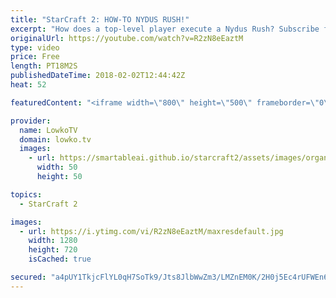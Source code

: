 ```yaml
---
title: "StarCraft 2: HOW-TO NYDUS RUSH!"
excerpt: "How does a top-level player execute a Nydus Rush? Subscribe for more videos: http://lowko.tv/youtube More StarCraft 2 Guides & Tutorials: https://goo.gl/BEPvJo  In this video I analyse a recent game between Serral and SpeCial. In this match on Backwater LE Serral decides to rush a Nydus Worm with minimal"
originalUrl: https://youtube.com/watch?v=R2zN8eEaztM
type: video
price: Free
length: PT18M2S
publishedDateTime: 2018-02-02T12:44:42Z
heat: 52

featuredContent: "<iframe width=\"800\" height=\"500\" frameborder=\"0\" src=\"https://www.youtube.com/embed/R2zN8eEaztM\" allow=\"accelerometer; autoplay; encrypted-media; gyroscope; picture-in-picture\" allowfullscreen></iframe>"

provider:
  name: LowkoTV
  domain: lowko.tv
  images:
    - url: https://smartableai.github.io/starcraft2/assets/images/organizations/lowko.tv-50x50.jpg
      width: 50
      height: 50

topics:
  - StarCraft 2

images:
  - url: https://i.ytimg.com/vi/R2zN8eEaztM/maxresdefault.jpg
    width: 1280
    height: 720
    isCached: true

secured: "a4pUY1TkjcFlYL0qH7SoTk9/Jts8JlbWwZm3/LMZnEM0K/2H0j5Ec4rUFWEn6bgxtP6G27+anDTlPRTjdimSDCN+Fni24OzMqEvVXkIzDf4bGYBFnp6tiJyslBk6uL60b5gu+jM+qBrDfm2VUmSUI08lkeqH5IaJPUsc01RF0ZimwZwyKzGpD3EqVgpsKjbL8w4vAFE7Fz4Zujh916MVGKt2m/s+yWhV+QKeQe6vdb/k+/sl+0CWGU/Go4qZA+F5rv0vQPAPLSzW82wfTL0HWEt72HvkXf1KGP1nwGoXZjgGuXSRheozdoOqjFdxZVpKl4IO8MlKnkR6RXrPaNihr7XnEbfTBHFrjE5+AvPz3hnQvkvS6t/cvWeVwfiaK9ebI4XXimFi/XcmGEAZRduyfn09JVywY1BsijLq2LKChjNicXNj1UBI0novw/T8D4J7;MOAhdmX5Gf22M+q+e3Xy8A=="
---
```


